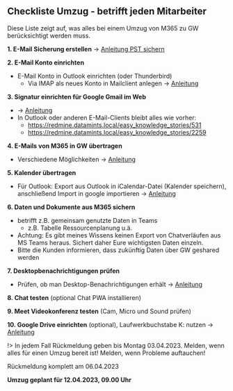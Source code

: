 ## Checkliste Umzug - betrifft jeden Mitarbeiter
Diese Liste zeigt auf, was alles bei einem Umzug von M365 zu GW berücksichtigt werden muss. 

**1. E-Mail Sicherung erstellen** -> [Anleitung PST sichern](http://web-grav.datamints.barrero.test1.datamints.local/10/outlook/pst-sichern)

**2. E-Mail Konto einrichten**
- E-Mail Konto in Outlook einrichten (oder Thunderbird)
  - Via IMAP als neues Konto in Mailclient anlegen -> [Anleitung](articles/Gmail.md)

**3. Signatur einrichten für Google Gmail im Web**
- -> [Anleitung](articles/Signatur.md)
- In Outlook oder anderen E-Mail-Clients bleibt alles wie vorher:
  - https://redmine.datamints.local/easy_knowledge_stories/531
  - https://redmine.datamints.local/easy_knowledge_stories/2259

**4. E-Mails von M365 in GW übertragen**
- Verschiedene Möglichkeiten -> [Anleitung](articles/Gmail.md)

**5. Kalender übertragen**
- Für Outlook: Export aus Outlook in iCalendar-Datei (Kalender speichern), anschließend Import in google importieren -> [Anleitung](articles/Kalender.md)

**6. Daten und Dokumente aus M365 sichern**
- betrifft z.B. gemeinsam genutzte Daten in Teams
  - z.B. Tabelle Ressourcenplanung u.ä. 
- Achtung: Es gibt meines Wissens keinen Export von Chatverläufen aus MS Teams heraus. Sichert daher Eure wichtigsten Daten einzeln.
- Bitte die Kunden informieren, dass zukünftig Daten über GW geshared werden

**7. Desktopbenachrichtigungen prüfen**
- Prüfen, ob man Desktop-Benachrichtigungen erhält -> [Anleitung](articles/Desktopbenachrichtigungen_Chrome.md)

**8. Chat testen** (optional Chat PWA installieren)

**9. Meet Videokonferenz testen** (Cam, Micro und Sound prüfen)

**10. Google Drive einrichten** (optional), Laufwerkbuchstabe K: nutzen -> [Anleitung](articles/Drive.md)




!> In jedem Fall Rückmeldung geben bis Montag 03.04.2023. Melden, wenn alles für einen Umzug bereit ist! Melden, wenn Probleme auftauchen! 

Rückmeldung komplett am 06.04.2023

**Umzug geplant für 12.04.2023, 09.00 Uhr**